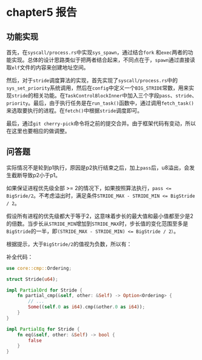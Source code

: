 # chapter5 报告

## 功能实现

首先，在`syscall/process.rs`中实现`sys_spawn`，通过结合`fork` 和`exec`两者的功能实现。总体的设计思路类似于把两者结合起来，不同点在于，`spawn`通过直接读取`elf`文件的内容来创建地址空间。

然后，对于`stride`调度算法的实现，首先实现了`syscall/process.rs`中的`sys_set_priority`系统调用，然后在`config`中定义一个`BIG_STRIDE`常数，用来实现`stride`的相关功能。在`TaskControlBlockInner`中加入三个字段`pass`、`stride`、`priority`。最后，由于执行任务是在`run_task()`函数中，通过调用`fetch_task()`来选取要执行的进程。在`fetch()`中根据`stride`调度即可。

最后，通过`git cherry-pick`命令将之前的提交合并。由于框架代码有变动，所以在这里也要相应的做调整。

## 问答题

实际情况不是轮到p1执行，原因是p2执行结束之后，加上`pass`后，u8溢出，会发生截断导致p2小于p1。

如果保证进程优先级全部 >= 2的情况下，如果按照算法执行，`pass <= BigSride/2`。不考虑溢出时，满足条件`STRIDE_MAX - STRIDE_MIN <= BigStride / 2`。

假设所有进程的优先级都大于等于2，这意味着步长的最大值和最小值都至少是2的倍数。当步长从`STRIDE_MIN`增加到`STRIDE_MAX`时，步长值的变化范围至多是`BigStride`的一半，即`(STRIDE_MAX - STRIDE_MIN) <= BigStride / 2）`。

根据提示，大于`BigStride/2`的值视为负数，所以有：

补全代码：

```rust
use core::cmp::Ordering;

struct Stride(u64);

impl PartialOrd for Stride {
    fn partial_cmp(&self, other: &Self) -> Option<Ordering> {
        // ...
        Some((self.0 as i64).cmp(&other.0 as i64));
    }
}

impl PartialEq for Stride {
    fn eq(&self, other: &Self) -> bool {
        false
    }
}

```

